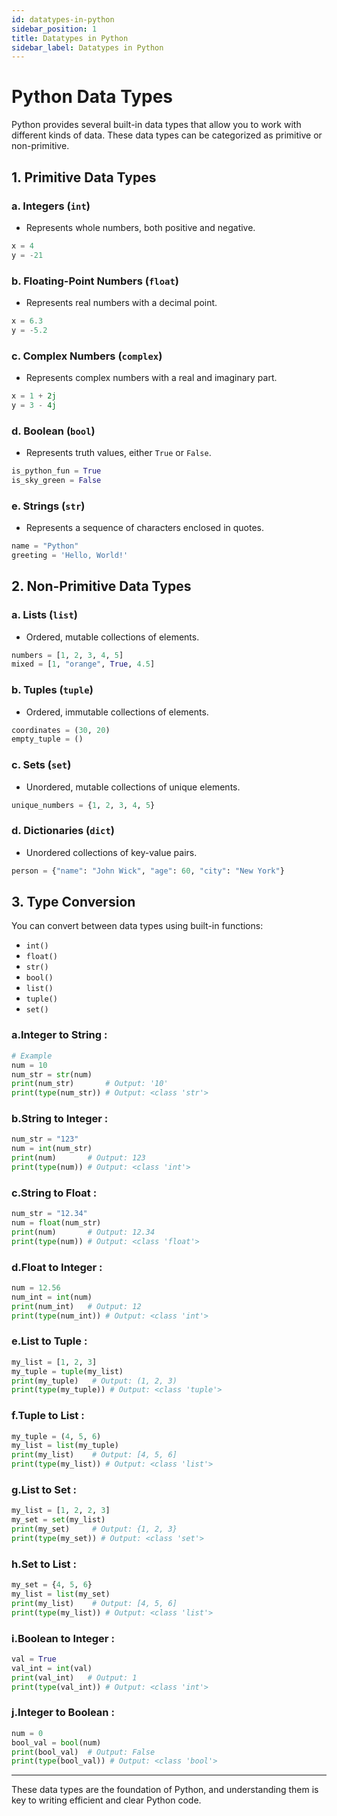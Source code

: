 ```yaml
---
id: datatypes-in-python
sidebar_position: 1
title: Datatypes in Python
sidebar_label: Datatypes in Python
---
```



# Python Data Types

Python provides several built-in data types that allow you to work with different kinds of data. These data types can be categorized as primitive or non-primitive.

## 1. Primitive Data Types

### a. Integers (`int`)
- Represents whole numbers, both positive and negative.
```python
x = 4
y = -21
```

### b. Floating-Point Numbers (`float`)
- Represents real numbers with a decimal point.
```python
x = 6.3
y = -5.2
```

### c. Complex Numbers (`complex`)
- Represents complex numbers with a real and imaginary part.
```python
x = 1 + 2j
y = 3 - 4j
```

### d. Boolean (`bool`)
- Represents truth values, either `True` or `False`.
```python
is_python_fun = True
is_sky_green = False
```

### e. Strings (`str`)
- Represents a sequence of characters enclosed in quotes.
```python
name = "Python"
greeting = 'Hello, World!'
```

## 2. Non-Primitive Data Types

### a. Lists (`list`)
- Ordered, mutable collections of elements.
```python
numbers = [1, 2, 3, 4, 5]
mixed = [1, "orange", True, 4.5]
```

### b. Tuples (`tuple`)
- Ordered, immutable collections of elements.
```python
coordinates = (30, 20)
empty_tuple = ()
```

### c. Sets (`set`)
- Unordered, mutable collections of unique elements.
```python
unique_numbers = {1, 2, 3, 4, 5}
```

### d. Dictionaries (`dict`)
- Unordered collections of key-value pairs.
```python
person = {"name": "John Wick", "age": 60, "city": "New York"}
```

## 3. Type Conversion
You can convert between data types using built-in functions:
- `int()`
- `float()`
- `str()`
- `bool()`
- `list()`
- `tuple()`
- `set()`

### a.Integer to String :

```python
# Example
num = 10
num_str = str(num)
print(num_str)       # Output: '10'
print(type(num_str)) # Output: <class 'str'>
```

### b.String to Integer :

```python
num_str = "123"
num = int(num_str)
print(num)       # Output: 123
print(type(num)) # Output: <class 'int'>
```
### c.String to Float :

```python
num_str = "12.34"
num = float(num_str)
print(num)       # Output: 12.34
print(type(num)) # Output: <class 'float'>
```

### d.Float to Integer :

```python
num = 12.56
num_int = int(num)
print(num_int)   # Output: 12
print(type(num_int)) # Output: <class 'int'>
```
### e.List to Tuple :

```python
my_list = [1, 2, 3]
my_tuple = tuple(my_list)
print(my_tuple)   # Output: (1, 2, 3)
print(type(my_tuple)) # Output: <class 'tuple'>
```

### f.Tuple to List :

```python
my_tuple = (4, 5, 6)
my_list = list(my_tuple)
print(my_list)    # Output: [4, 5, 6]
print(type(my_list)) # Output: <class 'list'>
```
### g.List to Set :

```python
my_list = [1, 2, 2, 3]
my_set = set(my_list)
print(my_set)     # Output: {1, 2, 3}
print(type(my_set)) # Output: <class 'set'>
```

### h.Set to List :

```python
my_set = {4, 5, 6}
my_list = list(my_set)
print(my_list)    # Output: [4, 5, 6]
print(type(my_list)) # Output: <class 'list'>
```

### i.Boolean to Integer : 

```python
val = True
val_int = int(val)
print(val_int)   # Output: 1
print(type(val_int)) # Output: <class 'int'>
```

### j.Integer to Boolean : 

```python
num = 0
bool_val = bool(num)
print(bool_val)  # Output: False
print(type(bool_val)) # Output: <class 'bool'>
```
---

These data types are the foundation of Python, and understanding them is key to writing efficient and clear Python code.
